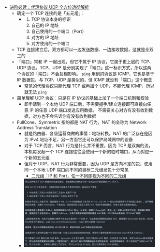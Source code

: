 - [进阶必读：代理协议 UDP 全方位透彻解析](https://github.com/XTLS/Xray-core/discussions/237)
	- 确定一个 TCP 连接的是「五元组」：
		- 1. TCP 协议本身的标识
		  2. 自己的 IP 地址
		  3. 自己使用的一个端口（Port）
		  4. 对方的 IP 地址
		  5. 对方使用的一个端口
	- TCP 连接建立后，双方都可以一边发送数据、一边接收数据，这就是全双工的
	- 「端口」常和 IP 一起出现，但它不属于 IP 协议，它属于更上层的 TCP、UDP 协议。TCP、UDP 是分别实现了「端口」这一标识方式，所以这两个协议的「端口」不会互相影响。 `ping` 用到的协议是 ICMP，它也是基于 IP 数据包，与 TCP、UDP 是类似的，但 ICMP 就没有「端口」这个概念
		- 常见的代理协议只能代理 TCP 或再加个 UDP，不能代理 ICMP，所以就无法 `ping`
	- 简单理解 UDP 协议：只是在 IP 协议的基础上加了一个端口机制和校验
		- 即申请到一个本地 UDP 端口后，不需要握手/建立连接即可直接向任意 IP 的任意 UDP 端口发送应用数据。 不需要关心对方有没有收到数据，对方也不会告诉你有没有收到数据
	- FullCone、Symmetric 指的都是 NAT 行为，NAT 的全称为 Network Address Translation
		- 就是路由器、各级运营商做的事情：地址转换。NAT 的广泛存在是因为 IPv4 地址不足，另一方面它还可以保护局域网中的设备
		- 对于 TCP 而言，NAT 行为是什么并不重要，因为 TCP 是双向的流，本机每发起一个 TCP 连接往往会使用一个新的临时端口，从而对应一个新的五元组
		- 但对于 UDP，NAT 行为非常重要，因为 UDP 是方向不定的包，使用同一个本地 UDP 端口向不同的目标二元组发包十分常见
			- 二元组：IP 和 Port，任一不同即视为不同的二元组
		- ![image.png](../assets/image_1667750583084_0.png)